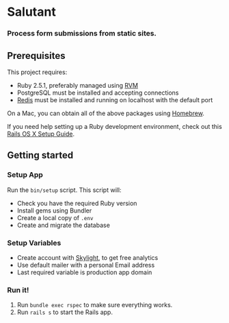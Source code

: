 # Salutant
### Process form submissions from static sites.

## Prerequisites

This project requires:

* Ruby 2.5.1, preferably managed using [RVM](http://rvm.io)
* PostgreSQL must be installed and accepting connections
* [Redis](http://redis.io) must be installed and running on localhost with the default port

On a Mac, you can obtain all of the above packages using [Homebrew](http://brew.sh).

If you need help setting up a Ruby development environment, check out this [Rails OS X Setup Guide](https://mattbrictson.com/rails-osx-setup-guide).

## Getting started

### Setup App

Run the `bin/setup` script. This script will:
* Check you have the required Ruby version
* Install gems using Bundler
* Create a local copy of `.env`
* Create and migrate the database

### Setup Variables
- Create account with [Skylight](https://www.skylight.io), to get free analytics
- Use default mailer with a personal Email address
- Last required variable is production app domain

### Run it!

1. Run `bundle exec rspec` to make sure everything works.
2. Run `rails s` to start the Rails app.
